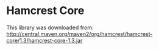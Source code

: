 # Hamcrest Core

This library was downloaded from:
http://central.maven.org/maven2/org/hamcrest/hamcrest-core/1.3/hamcrest-core-1.3.jar
